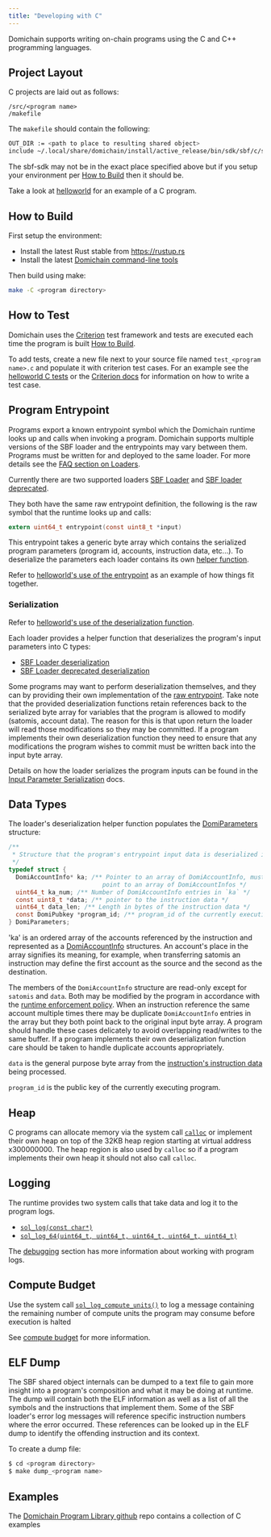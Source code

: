 ```yaml
---
title: "Developing with C"
---
```


Domichain supports writing on-chain programs using the C and C++ programming
languages.

## Project Layout

C projects are laid out as follows:

```
/src/<program name>
/makefile
```

The `makefile` should contain the following:

```bash
OUT_DIR := <path to place to resulting shared object>
include ~/.local/share/domichain/install/active_release/bin/sdk/sbf/c/sbf.mk
```

The sbf-sdk may not be in the exact place specified above but if you setup your
environment per [How to Build](#how-to-build) then it should be.

Take a look at
[helloworld](https://Domino-Blockchain/example-helloworld/tree/master/src/program-c)
for an example of a C program.

## How to Build

First setup the environment:

- Install the latest Rust stable from https://rustup.rs
- Install the latest [Domichain command-line tools](../../cli/install-domichain-cli-tools.md)

Then build using make:

```bash
make -C <program directory>
```

## How to Test

Domichain uses the [Criterion](https://github.com/Snaipe/Criterion) test framework
and tests are executed each time the program is built [How to
Build](#how-to-build).

To add tests, create a new file next to your source file named `test_<program name>.c` and populate it with criterion test cases. For an example see the
[helloworld C
tests](https://Domino-Blockchain/example-helloworld/blob/master/src/program-c/src/helloworld/test_helloworld.c)
or the [Criterion docs](https://criterion.readthedocs.io/en/master) for
information on how to write a test case.

## Program Entrypoint

Programs export a known entrypoint symbol which the Domichain runtime looks up and
calls when invoking a program. Domichain supports multiple versions of the SBF loader and the entrypoints may vary between them.
Programs must be written for and deployed to the same loader. For more details
see the [FAQ section on Loaders](./faq.md#loaders).

Currently there are two supported loaders [SBF
Loader](https://Domino-Blockchain/domichain/blob/7ddf10e602d2ed87a9e3737aa8c32f1db9f909d8/sdk/program/src/bpf_loader.rs#L17)
and [SBF loader
deprecated](https://Domino-Blockchain/domichain/blob/7ddf10e602d2ed87a9e3737aa8c32f1db9f909d8/sdk/program/src/bpf_loader_deprecated.rs#L14).

They both have the same raw entrypoint definition, the following is the raw
symbol that the runtime looks up and calls:

```c
extern uint64_t entrypoint(const uint8_t *input)
```

This entrypoint takes a generic byte array which contains the serialized program
parameters (program id, accounts, instruction data, etc...). To deserialize the
parameters each loader contains its own [helper function](#Serialization).

Refer to [helloworld's use of the
entrypoint](https://Domino-Blockchain/example-helloworld/blob/bc0b25c0ccebeff44df9760ddb97011558b7d234/src/program-c/src/helloworld/helloworld.c#L37)
as an example of how things fit together.

### Serialization

Refer to [helloworld's use of the deserialization
function](https://Domino-Blockchain/example-helloworld/blob/bc0b25c0ccebeff44df9760ddb97011558b7d234/src/program-c/src/helloworld/helloworld.c#L43).

Each loader provides a helper function that deserializes the program's input
parameters into C types:

- [SBF Loader
  deserialization](https://Domino-Blockchain/domichain/blob/d2ee9db2143859fa5dc26b15ee6da9c25cc0429c/sdk/sbf/c/inc/domichain_sdk.h#L304)
- [SBF Loader deprecated
  deserialization](https://Domino-Blockchain/domichain/blob/8415c22b593f164020adc7afe782e8041d756ddf/sdk/sbf/c/inc/deserialize_deprecated.h#L25)

Some programs may want to perform deserialization themselves, and they can by
providing their own implementation of the [raw entrypoint](#program-entrypoint).
Take note that the provided deserialization functions retain references back to
the serialized byte array for variables that the program is allowed to modify
(satomis, account data). The reason for this is that upon return the loader
will read those modifications so they may be committed. If a program implements
their own deserialization function they need to ensure that any modifications
the program wishes to commit must be written back into the input byte array.

Details on how the loader serializes the program inputs can be found in the
[Input Parameter Serialization](./faq.md#input-parameter-serialization) docs.

## Data Types

The loader's deserialization helper function populates the
[DomiParameters](https://Domino-Blockchain/domichain/blob/8415c22b593f164020adc7afe782e8041d756ddf/sdk/sbf/c/inc/domichain_sdk.h#L276)
structure:

```c
/**
 * Structure that the program's entrypoint input data is deserialized into.
 */
typedef struct {
  DomiAccountInfo* ka; /** Pointer to an array of DomiAccountInfo, must already
                          point to an array of DomiAccountInfos */
  uint64_t ka_num; /** Number of DomiAccountInfo entries in `ka` */
  const uint8_t *data; /** pointer to the instruction data */
  uint64_t data_len; /** Length in bytes of the instruction data */
  const DomiPubkey *program_id; /** program_id of the currently executing program */
} DomiParameters;
```

'ka' is an ordered array of the accounts referenced by the instruction and
represented as a
[DomiAccountInfo](https://Domino-Blockchain/domichain/blob/8415c22b593f164020adc7afe782e8041d756ddf/sdk/sbf/c/inc/domichain_sdk.h#L173)
structures. An account's place in the array signifies its meaning, for example,
when transferring satomis an instruction may define the first account as the
source and the second as the destination.

The members of the `DomiAccountInfo` structure are read-only except for
`satomis` and `data`. Both may be modified by the program in accordance with
the [runtime enforcement
policy](developing/programming-model/accounts.md#policy). When an instruction
reference the same account multiple times there may be duplicate
`DomiAccountInfo` entries in the array but they both point back to the original
input byte array. A program should handle these cases delicately to avoid
overlapping read/writes to the same buffer. If a program implements their own
deserialization function care should be taken to handle duplicate accounts
appropriately.

`data` is the general purpose byte array from the [instruction's instruction
data](developing/programming-model/transactions.md#instruction-data) being
processed.

`program_id` is the public key of the currently executing program.

## Heap

C programs can allocate memory via the system call
[`calloc`](https://Domino-Blockchain/domichain/blob/c3d2d2134c93001566e1e56f691582f379b5ae55/sdk/sbf/c/inc/domichain_sdk.h#L245)
or implement their own heap on top of the 32KB heap region starting at virtual
address x300000000. The heap region is also used by `calloc` so if a program
implements their own heap it should not also call `calloc`.

## Logging

The runtime provides two system calls that take data and log it to the program
logs.

- [`sol_log(const char*)`](https://Domino-Blockchain/domichain/blob/d2ee9db2143859fa5dc26b15ee6da9c25cc0429c/sdk/sbf/c/inc/domichain_sdk.h#L128)
- [`sol_log_64(uint64_t, uint64_t, uint64_t, uint64_t, uint64_t)`](https://Domino-Blockchain/domichain/blob/d2ee9db2143859fa5dc26b15ee6da9c25cc0429c/sdk/sbf/c/inc/domichain_sdk.h#L134)

The [debugging](debugging.md#logging) section has more information about working
with program logs.

## Compute Budget

Use the system call
[`sol_log_compute_units()`](https://Domino-Blockchain/domichain/blob/d3a3a7548c857f26ec2cb10e270da72d373020ec/sdk/sbf/c/inc/domichain_sdk.h#L140)
to log a message containing the remaining number of compute units the program
may consume before execution is halted

See [compute budget](developing/programming-model/runtime.md#compute-budget)
for more information.

## ELF Dump

The SBF shared object internals can be dumped to a text file to gain more
insight into a program's composition and what it may be doing at runtime. The
dump will contain both the ELF information as well as a list of all the symbols
and the instructions that implement them. Some of the SBF loader's error log
messages will reference specific instruction numbers where the error occurred.
These references can be looked up in the ELF dump to identify the offending
instruction and its context.

To create a dump file:

```bash
$ cd <program directory>
$ make dump_<program name>
```

## Examples

The [Domichain Program Library github](https://Domino-Blockchain/domichain-program-library/tree/master/examples/c) repo contains a collection of C examples
